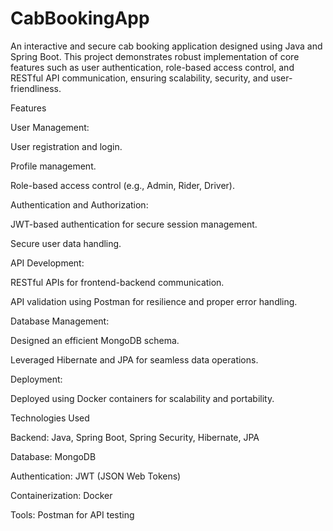 # CabBookingApp
An interactive and secure cab booking application designed using Java and Spring Boot. This project demonstrates robust implementation of core features such as user authentication, role-based access control, and RESTful API communication, ensuring scalability, security, and user-friendliness.

Features

User Management:

User registration and login.

Profile management.

Role-based access control (e.g., Admin, Rider, Driver).

Authentication and Authorization:

JWT-based authentication for secure session management.

Secure user data handling.

API Development:

RESTful APIs for frontend-backend communication.

API validation using Postman for resilience and proper error handling.

Database Management:

Designed an efficient MongoDB schema.

Leveraged Hibernate and JPA for seamless data operations.

Deployment:

Deployed using Docker containers for scalability and portability.

Technologies Used

Backend: Java, Spring Boot, Spring Security, Hibernate, JPA

Database: MongoDB

Authentication: JWT (JSON Web Tokens)

Containerization: Docker

Tools: Postman for API testing
